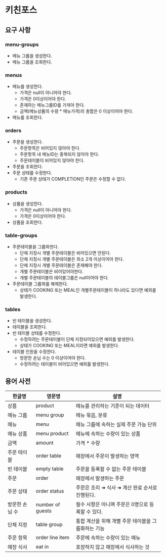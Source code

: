 # 키친포스

## 요구 사항

### menu-groups
- 메뉴 그룹을 생성한다.
- 메뉴 그룹을 조회한다.

### menus
- 메뉴를 생성한다.
  - 가격은 null이 아니어야 한다.
  - 가격은 0이상이어야 한다.
  - 존재하는 메뉴그룹ID를 가져야 한다.
  - 금액(메뉴상품의 수량 * 메뉴가격)의 총합은 0 이상이어야 한다.
- 메뉴를 조회한다.

### orders
- 주문을 생성한다.
  - 주문항목은 비어있지 않아야 한다.
  - 주문항목 내 메뉴ID는 중복되지 않아야 한다.
  - 주문테이블이 비어있지 않아야 한다.
- 주문을 조회한다.
- 주문 상태를 수정한다.
  - 기존 주문 상태가 COMPLETION인 주문은 수정할 수 없다.

### products
- 상품을 생성한다.
  - 가격은 null이 아니어야 한다.
  - 가격은 0이상이어야 한다.
- 상품을 조회한다.

### table-groups
- 주문테이블을 그룹화한다.
  - 단체 지정시 개별 주문테이블은 비어있으면 안된다.
  - 단체 지정시 개별 주문테이블은 최소 2개 이상이어야 한다.
  - 단체 지정시 개별 주문테이블은 존재해야 한다.
  - 개별 주문테이블은 비어있어야한다.
  - 개별 주문테이블의 테이블그룹은 null이어야 한다.
- 주문테이블 그룹화를 해제한다.
  - 상태가 COOKING 또는 MEAL인 개별주문테이블이 하나라도 있다면 예외를 발생한다. 

### tables
- 빈 테이블을 생성한다.
- 테이블을 조회한다.
- 빈 테이블 상태를 수정한다.
  - 수정하려는 주문테이블이 단체 지정되어있으면 예외를 발생한다.
  - 상태가 COOKING 또는 MEAL이라면 예외를 발생한다.
- 테이블 인원을 수정한다.
  - 방문한 손님 수는 0 이상이어야 한다.
  - 수정하려는 테이블이 비어있으면 예외를 발생한다.

## 용어 사전

| 한글명 | 영문명 | 설명 |
| --- | --- | --- |
| 상품 | product | 메뉴를 관리하는 기준이 되는 데이터 |
| 메뉴 그룹 | menu group | 메뉴 묶음, 분류 |
| 메뉴 | menu | 메뉴 그룹에 속하는 실제 주문 가능 단위 |
| 메뉴 상품 | menu product | 메뉴에 속하는 수량이 있는 상품 |
| 금액 | amount | 가격 * 수량 |
| 주문 테이블 | order table | 매장에서 주문이 발생하는 영역 |
| 빈 테이블 | empty table | 주문을 등록할 수 없는 주문 테이블 |
| 주문 | order | 매장에서 발생하는 주문 |
| 주문 상태 | order status | 주문은 조리 ➜ 식사 ➜ 계산 완료 순서로 진행된다. |
| 방문한 손님 수 | number of guests | 필수 사항은 아니며 주문은 0명으로 등록할 수 있다. |
| 단체 지정 | table group | 통합 계산을 위해 개별 주문 테이블을 그룹화하는 기능 |
| 주문 항목 | order line item | 주문에 속하는 수량이 있는 메뉴 |
| 매장 식사 | eat in | 포장하지 않고 매장에서 식사하는 것 |
